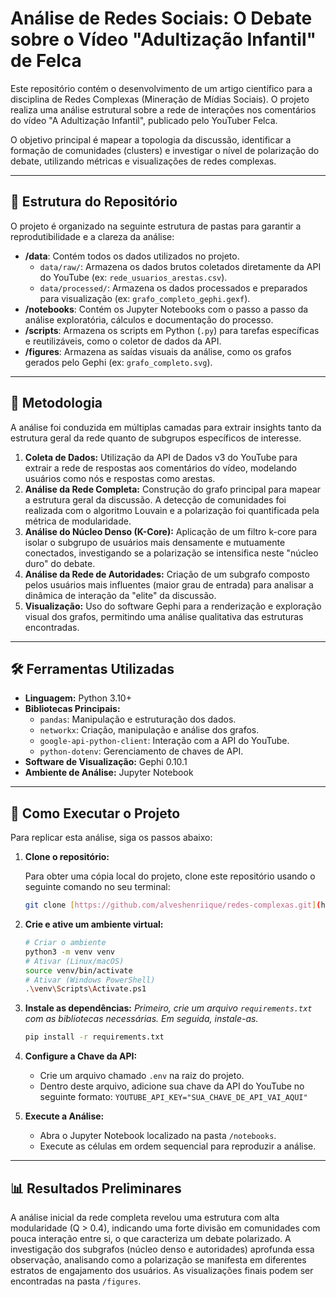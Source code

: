 # Análise de Redes Sociais: O Debate sobre o Vídeo "Adultização Infantil" de Felca

Este repositório contém o desenvolvimento de um artigo científico para a disciplina de Redes Complexas (Mineração de Mídias Sociais). O projeto realiza uma análise estrutural sobre a rede de interações nos comentários do vídeo "A Adultização Infantil", publicado pelo YouTuber Felca.

O objetivo principal é mapear a topologia da discussão, identificar a formação de comunidades (clusters) e investigar o nível de polarização do debate, utilizando métricas e visualizações de redes complexas.

---

## 📂 Estrutura do Repositório

O projeto é organizado na seguinte estrutura de pastas para garantir a reprodutibilidade e a clareza da análise:

-   **/data**: Contém todos os dados utilizados no projeto.
    -   `data/raw/`: Armazena os dados brutos coletados diretamente da API do YouTube (ex: `rede_usuarios_arestas.csv`).
    -   `data/processed/`: Armazena os dados processados e preparados para visualização (ex: `grafo_completo_gephi.gexf`).
-   **/notebooks**: Contém os Jupyter Notebooks com o passo a passo da análise exploratória, cálculos e documentação do processo.
-   **/scripts**: Armazena os scripts em Python (`.py`) para tarefas específicas e reutilizáveis, como o coletor de dados da API.
-   **/figures**: Armazena as saídas visuais da análise, como os grafos gerados pelo Gephi (ex: `grafo_completo.svg`).

---

## 🔬 Metodologia

A análise foi conduzida em múltiplas camadas para extrair insights tanto da estrutura geral da rede quanto de subgrupos específicos de interesse.

1.  **Coleta de Dados:** Utilização da API de Dados v3 do YouTube para extrair a rede de respostas aos comentários do vídeo, modelando usuários como nós e respostas como arestas.
2.  **Análise da Rede Completa:** Construção do grafo principal para mapear a estrutura geral da discussão. A detecção de comunidades foi realizada com o algoritmo Louvain e a polarização foi quantificada pela métrica de modularidade.
3.  **Análise do Núcleo Denso (K-Core):** Aplicação de um filtro k-core para isolar o subgrupo de usuários mais densamente e mutuamente conectados, investigando se a polarização se intensifica neste "núcleo duro" do debate.
4.  **Análise da Rede de Autoridades:** Criação de um subgrafo composto pelos usuários mais influentes (maior grau de entrada) para analisar a dinâmica de interação da "elite" da discussão.
5.  **Visualização:** Uso do software Gephi para a renderização e exploração visual dos grafos, permitindo uma análise qualitativa das estruturas encontradas.

---

## 🛠️ Ferramentas Utilizadas

-   **Linguagem:** Python 3.10+
-   **Bibliotecas Principais:**
    -   `pandas`: Manipulação e estruturação dos dados.
    -   `networkx`: Criação, manipulação e análise dos grafos.
    -   `google-api-python-client`: Interação com a API do YouTube.
    -   `python-dotenv`: Gerenciamento de chaves de API.
-   **Software de Visualização:** Gephi 0.10.1
-   **Ambiente de Análise:** Jupyter Notebook

---

## 🚀 Como Executar o Projeto

Para replicar esta análise, siga os passos abaixo:

1.  **Clone o repositório:**

    Para obter uma cópia local do projeto, clone este repositório usando o seguinte comando no seu terminal:

    ```bash
    git clone [https://github.com/alveshenriique/redes-complexas.git](https://github.com/alveshenriique/redes-complexas.git)
    ```

2.  **Crie e ative um ambiente virtual:**
    ```bash
    # Criar o ambiente
    python3 -m venv venv
    # Ativar (Linux/macOS)
    source venv/bin/activate
    # Ativar (Windows PowerShell)
    .\venv\Scripts\Activate.ps1
    ```

3.  **Instale as dependências:**
    *Primeiro, crie um arquivo `requirements.txt` com as bibliotecas necessárias. Em seguida, instale-as.*
    ```bash
    pip install -r requirements.txt
    ```

4.  **Configure a Chave da API:**
    * Crie um arquivo chamado `.env` na raiz do projeto.
    * Dentro deste arquivo, adicione sua chave da API do YouTube no seguinte formato:
      `YOUTUBE_API_KEY="SUA_CHAVE_DE_API_VAI_AQUI"`

5.  **Execute a Análise:**
    * Abra o Jupyter Notebook localizado na pasta `/notebooks`.
    * Execute as células em ordem sequencial para reproduzir a análise.

---

## 📊 Resultados Preliminares

A análise inicial da rede completa revelou uma estrutura com alta modularidade (Q > 0.4), indicando uma forte divisão em comunidades com pouca interação entre si, o que caracteriza um debate polarizado. A investigação dos subgrafos (núcleo denso e autoridades) aprofunda essa observação, analisando como a polarização se manifesta em diferentes estratos de engajamento dos usuários. As visualizações finais podem ser encontradas na pasta `/figures`.
